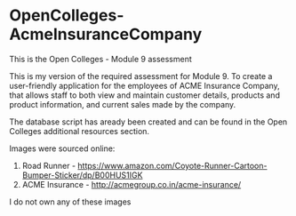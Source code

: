 # OpenColleges-AcmeInsuranceCompany
This is the Open Colleges - Module 9 assessment

This is my version of the required assessment for Module 9. To create a user-friendly application for the employees of ACME Insurance 
Company, that allows staff to both view and maintain customer details, products and product information, and current sales made by the 
company.

The database script has aready been created and can be found in the Open Colleges additional resources section.  

Images were sourced online:

  1. Road Runner - https://www.amazon.com/Coyote-Runner-Cartoon-Bumper-Sticker/dp/B00HUS1IGK
  2. ACME Insurance - http://acmegroup.co.in/acme-insurance/
  
  I do not own any of these images
